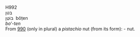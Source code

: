 <body>
  <p>H992<br>  בּטן  <br> בּוֹטֶן  ‎  bôṭen  <br><i>bo‘-ten </i><br>From <a href="h0990.htm">990</a>  (only in plural) a <i>pistachio</i> nut (from its form): - nut.<br></p>
 </body>